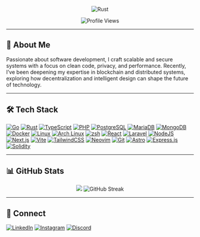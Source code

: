 <p align="center">
  <img src="https://us1.discourse-cdn.com/flex019/uploads/rust_lang/original/2X/9/9f76ef5e791e27deaaafbca2a3bea35d63e165c8.gif" alt="Rust"/>
</p>

<p align="center">
  <img src="https://komarev.com/ghpvc/?username=Lev1reG&label=Profile%20views&color=0e75b6&style=flat" alt="Profile Views" />
</p>

---

## 🚀 About Me

Passionate about software development, I craft scalable and secure systems with a focus on clean code, privacy, and performance. Recently, I’ve been deepening my expertise in blockchain and distributed systems, exploring how decentralization and intelligent design can shape the future of technology.

---

## 🛠 Tech Stack

[![Go](https://img.shields.io/badge/Go-00ADD8?style=flat&logo=go&logoColor=white)](#)
[![Rust](https://img.shields.io/badge/Rust-000000?style=flat&logo=rust&logoColor=white)](#)
[![TypeScript](https://img.shields.io/badge/TypeScript-007ACC?style=flat&logo=typescript&logoColor=white)](#)
[![PHP](https://img.shields.io/badge/PHP-777BB4?style=flat&logo=php&logoColor=white)](#)
[![PostgreSQL](https://img.shields.io/badge/PostgreSQL-316192?style=flat&logo=postgresql&logoColor=white)](#)
[![MariaDB](https://img.shields.io/badge/MariaDB-003545?logo=mariadb&logoColor=white)](#)
[![MongoDB](https://img.shields.io/badge/MongoDB-%234ea94b.svg?logo=mongodb&logoColor=white)](#)
[![Docker](https://img.shields.io/badge/Docker-2496ED?style=flat&logo=docker&logoColor=white)](#)
[![Linux](https://img.shields.io/badge/Linux-FCC624?style=flat&logo=linux&logoColor=black)](#)
[![Arch Linux](https://img.shields.io/badge/Arch%20Linux-1793D1.svg?style=flat&logo=Arch-Linux&logoColor=white)](#)
[![zsh](https://img.shields.io/badge/Zsh-F15A24.svg?style=flat&logo=Zsh&logoColor=white)](#)
[![React](https://img.shields.io/badge/React-%2320232a.svg?logo=react&logoColor=%2361DAFB)](#)
[![Laravel](https://img.shields.io/badge/Laravel-FF2D20?style=flat&logo=laravel&logoColor=white)](#)
[![NodeJS](https://img.shields.io/badge/Node.js-6DA55F?logo=node.js&logoColor=white)](#)
[![Next.js](https://img.shields.io/badge/Next.js-000000?style=flat&logo=nextdotjs&logoColor=white)](#)
[![Vite](https://img.shields.io/badge/Vite-646CFF?style=flat&logo=vite&logoColor=white)](#)
[![TailwindCSS](https://img.shields.io/badge/Tailwind%20CSS-%2338B2AC.svg?logo=tailwind-css&logoColor=white)](#)
[![Neovim](https://img.shields.io/badge/Neovim-57A143?logo=neovim&logoColor=fff)](#)
[![Git](https://img.shields.io/badge/Git-F05032?logo=git&logoColor=fff)](#)
[![Astro](https://img.shields.io/badge/Astro-BC52EE.svg?style=flat&logo=Astro&logoColor=white)](#)
[![Express.js](https://img.shields.io/badge/Express-000000.svg?style=flat&logo=Express&logoColor=white)](#)
[![Solidity](https://img.shields.io/badge/Solidity-363636.svg?style=flat&logo=Solidity&logoColor=white)](#)

---

## 📊 GitHub Stats

<p align="center">
  <img src="https://github-readme-stats.vercel.app/api?username=Lev1reG" />
  <img src="https://github-readme-streak-stats.herokuapp.com?user=Lev1reG" alt="GitHub Streak" />
</p>

---

## 🔗 Connect
[![LinkedIn](https://img.shields.io/badge/LinkedIn-0A66C2?style=flat&logo=linkedin&logoColor=white)](https://linkedin.com/in/derentanaphan)
[![Instagram](https://img.shields.io/badge/Instagram-E4405F?style=flat&logo=instagram&logoColor=white)](https://instagram.com/derentanaphan_)
[![Discord](https://img.shields.io/badge/Discord-%235865F2.svg?&logo=discord&logoColor=white)](https://discord.com/users/450199309447856139)
